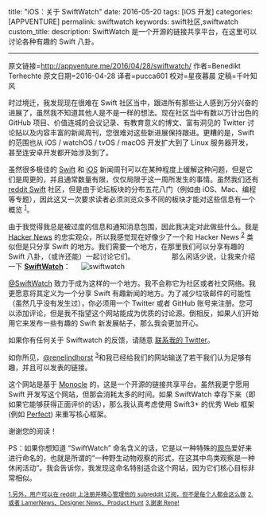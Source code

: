 title: "iOS：关于 SwiftWatch"
date: 2016-05-20
tags: [iOS 开发]
categories: [APPVENTURE]
permalink: swiftwatch
keywords: swift社区,swiftwatch
custom_title: 
description: SwiftWatch 是一个开源的链接共享平台，在这里可以讨论各种有趣的 Swift 八卦。

---
原文链接=http://appventure.me/2016/04/28/swiftwatch/
作者=Benedikt Terhechte
原文日期=2016-04-28
译者=pucca601
校对=星夜暮晨
定稿=千叶知风

<!--此处开始正文-->

时过境迁，我发现现在很难在 Swift 社区当中，跟进所有那些让人感到万分兴奋的进展了，虽然我不知道其他人是不是一样的想法。现在社区当中有数以万计出色的 GitHub 项目、价值连城的会议记录、有教育意义的博文、富有洞见的 Twitter 讨论贴以及内容丰富的新闻周刊，您很难对这些新进展保持跟进。更糟的是，Swift 的范围也从 iOS / watchOS / tvOS / macOS 开发扩大到了 Linux 服务器开发，甚至连安卓开发都开始涉及到了。

<!--more-->

虽然很多极佳的 [Swift](https://twitter.com/SwiftSandbox) 和 [iOS](https://iosdevweekly.com/issues/245?#start) 新闻周刊可以在某种程度上缓解这种问题，但是它们是周更的，并且通常数量有限，仅仅局限于这一周所发生的事情。虽然我们还有 [reddit Swift](https://www.reddit.com/r/swift/) 社区，但是由于论坛板块的分布五花八门（例如由 iOS、Mac、编程等专题），因此这又一次要求读者必须浏览众多不同的板块才能对这些信息有一个概览 <sup id="fnref1"><a href="#fn1" rel="footnote">1</a></sup>。

由于我觉得我总是被过度的信息和通知消息包围，因此我决定对此做些什么。我是 [Hacker News](http://news.ycombinator.com/) 的忠实观众，所以我感觉现在好像少了一个和 Hacker News <sup id="fnref2"><a href="#fn2" rel="footnote">2</a></sup> 类似但是只分享 Swift 的地方。我们需要一个地方，在那里我们可以分享有趣的 Swift 八卦，（或许还能）一起讨论它们。　　 　　
　
那么闲话少说，让我来介绍一下 [**SwiftWatch**](http://swiftwatch.net/)：
　
![swiftwatch](http://appventure.me/img-content/swiftwatch@2x.png)


[@SwiftWatch](http://swiftwatch.net/) 致力于成为这样的一个地方。我不会称它为社区或者社交网络。我更愿意将其定义为一个分享 Swift 有趣新闻的地方。为了减少垃圾邮件的可能性（虽然几乎没有发生过），你必须用一个 Twitter 或者 GitHub 账号来注册。您可以添加评论，但是我不指望这个网站能成为优质的讨论源。倒相反，如果人们开始用它来发布一些有趣的 Swift 新发展帖子，那么我会更加开心。

如果你有任何关于 Swiftwatch 的反馈，请随意 [联系我的 Twitter](http://swiftwatch.net/)。

如你所见，[@renelindhorst](https://twitter.com/renelindhorst) <sup id="fnref3"><a href="#fn3" rel="footnote">3</a></sup>和我已经给我们的网站输送了若干我们认为足够有趣，并且可以发表的链接。

这个网站是基于 [Monocle](http://monocle.io/) 的，这是一个开源的链接共享平台。虽然我更宁愿用 Swift 开发写这个网站，但那会消耗太多的时间。如果 SwiftWatch 幸存下来（即如果它能够获得正面评价的话），那么我认真考虑使用 Swift3+ 的优秀 Web 框架(例如 [Perfect](https://github.com/PerfectlySoft/Perfect)) 来重写核心框架。

谢谢您的阅读！

PS：如果你想知道 “SwiftWatch” 命名含义的话，它是以一种特殊的[观鸟](https://en.wikipedia.org/wiki/Birdwatching)爱好来进行命名的，也就是所谓的“一种野生动物观察的形式，在这其中鸟类观察是一种休闲活动”。我会告诉你，我发现这命名特别适合这个网站，因为它们核心目标非常相似。

<small><a id="fn1" href="#fnref1" rev="footnote">1.另外，用户可以在 reddit 上注册并精心管理他的 subreddit 订阅，但不是每个人都会这么做</a></small>
<small><a id="fn2" href="#fnref2" rev="footnote">2.或者 LamerNews、Designer News、Product Hunt</a></small>
<small><a id="fn3" href="#fnref3" rev="footnote">3.谢谢 Rene!</a></small>